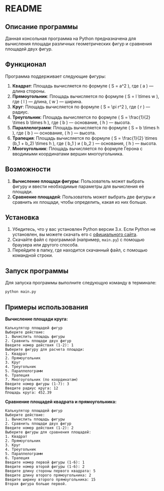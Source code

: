 # README

## Описание программы

Данная консольная программа на Python предназначена для вычисления площади различных геометрических фигур и сравнения площадей двух фигур.

## Функционал

Программа поддерживает следующие фигуры:

1. **Квадрат**: Площадь вычисляется по формуле \( S = a^2 \), где \( a \) — длина стороны.
2. **Прямоугольник**: Площадь вычисляется по формуле \( S = l \times w \), где \( l \) — длина, \( w \) — ширина.
3. **Круг**: Площадь вычисляется по формуле \( S = \pi r^2 \), где \( r \) — радиус.
4. **Треугольник**: Площадь вычисляется по формуле \( S = \frac{1}{2} \times b \times h \), где \( b \) — основание, \( h \) — высота.
5. **Параллелограмм**: Площадь вычисляется по формуле \( S = b \times h \), где \( b \) — основание, \( h \) — высота.
6. **Трапеция**: Площадь вычисляется по формуле \( S = \frac{1}{2} \times (b_1 + b_2) \times h \), где \( b_1 \) и \( b_2 \) — основания, \( h \) — высота.
7. **Многоугольник**: Площадь вычисляется по формуле Герона с вводимыми координатами вершин многоугольника.

## Возможности

1. **Вычисление площади фигуры**: Пользователь может выбрать фигуру и ввести необходимые параметры для вычисления её площади.
2. **Сравнение площадей**: Пользователь может выбрать две фигуры и сравнить их площади, чтобы определить, какая из них больше.

## Установка

1. Убедитесь, что у вас установлен Python версии 3.x. Если Python не установлен, вы можете скачать его с [официального сайта](https://www.python.org/downloads/).
2. Скачайте файл с программой (например, `main.py`) с помощью браузера или другого способа.
3. Перейдите в папку, где находится скачанный файл, с помощью командной строки.

## Запуск программы

Для запуска программы выполните следующую команду в терминале:

```bash
python main.py
```

## Примеры использования

**Вычисление площади круга:**

```
Калькулятор площадей фигур
Выберите действие:
1. Вычислить площадь фигуры
2. Сравнить площади двух фигур
Введите номер действия (1-2): 1
Выберите фигуру для расчета площади:
1. Квадрат
2. Прямоугольник
3. Круг
4. Треугольник
5. Параллелограмм
6. Трапеция
7. Многоугольник (по координатам)
Введите номер фигуры (1-7): 3
Введите радиус круга: 12
Площадь круга: 452.39
```

**Сравнение площадей квадрата и прямоугольника:**

```
Калькулятор площадей фигур
Выберите действие:
1. Вычислить площадь фигуры
2. Сравнить площади двух фигур
Введите номер действия (1-2): 2
Выберите фигуры для сравнения площадей:
1. Квадрат
2. Прямоугольник
3. Круг
4. Треугольник
5. Параллелограмм
6. Трапеция
Введите номер первой фигуры (1-6): 1
Введите номер второй фигуры (1-6): 2
Введите длину стороны первого квадрата: 5
Введите длину второго прямоугольника: 2
Введите ширину второго прямоугольника: 15
Вторая фигура больше первой.
```